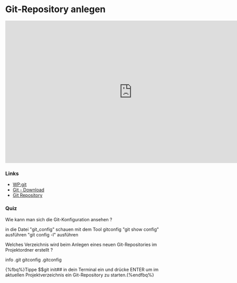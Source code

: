 # Git-Repository anlegen

<iframe width="800" height="450" src="https://www.youtube-nocookie.com/embed/wEuGHdkINZo?showinfo=0" frameborder="0" allowfullscreen></iframe>

### Links

* [WP:git](http://de.wikipedia.org/wiki/Git)
* [Git - Download](http://git-scm.com/downloads)
* [Git Repository](https://git-scm.com/book/de/v1/Git-Grundlagen-Ein-Git-Repository-anlegen)

### Quiz

<quiz name="">
    <question>
        <p>Wie kann man sich die Git-Konfiguration ansehen ?</p>
        <answer>in die Datei "git_config" schauen</answer>
        <answer>mit dem Tool gitconfig</answer>
        <answer>"git show config" ausführen</answer>
        <answer correct>"git config -l" ausführen</answer>
    </question>
    <question>
        <p>Welches Verzeichnis wird beim Anlegen eines neuen Git-Repositories im Projektordner erstellt ?</p>
        <answer>info</answer>
        <answer correct>.git</answer>
        <answer>gitconfig</answer>
        <answer>.gitconfig</answer>
    </question>
</quiz>

{%fbq%}Tippe $$git init## in dein Terminal ein und drücke ENTER um im aktuellen Projektverzeichnis ein Git-Repository zu starten.{%endfbq%}

